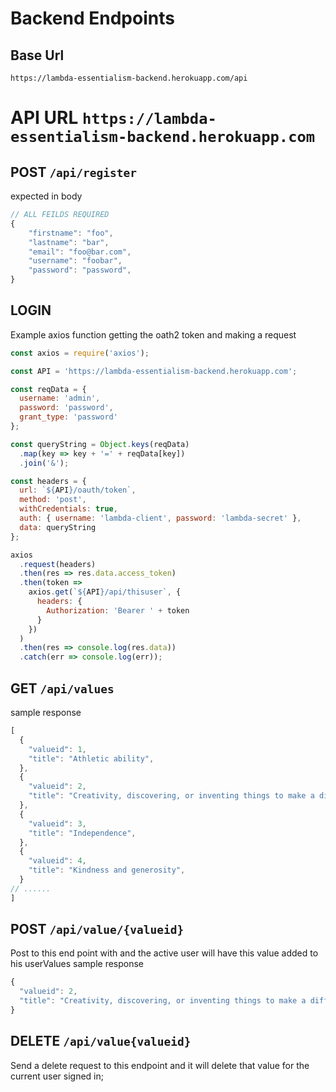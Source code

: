 # Backend Endpoints
## Base Url
`https://lambda-essentialism-backend.herokuapp.com/api`

# API URL `https://lambda-essentialism-backend.herokuapp.com`
## POST  `/api/register`
expected in body
```js
// ALL FEILDS REQUIRED
{
	"firstname": "foo", 
	"lastname": "bar",
	"email": "foo@bar.com", 
	"username": "foobar",
	"password": "password",
}
```

## LOGIN 
Example axios function getting the oath2 token and making a request

```javascript
const axios = require('axios');

const API = 'https://lambda-essentialism-backend.herokuapp.com';

const reqData = {
  username: 'admin',
  password: 'password',
  grant_type: 'password'
};

const queryString = Object.keys(reqData)
  .map(key => key + '=' + reqData[key])
  .join('&');

const headers = {
  url: `${API}/oauth/token`,
  method: 'post',
  withCredentials: true,
  auth: { username: 'lambda-client', password: 'lambda-secret' },
  data: queryString
};

axios
  .request(headers)
  .then(res => res.data.access_token)
  .then(token =>
    axios.get(`${API}/api/thisuser`, {
      headers: {
        Authorization: 'Bearer ' + token
      }
    })
  )
  .then(res => console.log(res.data))
  .catch(err => console.log(err));
```


## GET  `/api/values`
sample response
```js
[
  {
    "valueid": 1,
    "title": "Athletic ability",
  },
  {
    "valueid": 2,
    "title": "Creativity, discovering, or inventing things to make a difference in the world",
  },
  {
    "valueid": 3,
    "title": "Independence",
  },
  {
    "valueid": 4,
    "title": "Kindness and generosity",
  }
// ......
]
```


## POST  `/api/value/{valueid}`
Post to this end point with and the active user will have this value added to his userValues
sample response
```js
{
  "valueid": 2,
  "title": "Creativity, discovering, or inventing things to make a difference in the world"
}
```

## DELETE `/api/value{valueid}`
Send a delete request to this endpoint and it will delete that value for the current user signed in;

